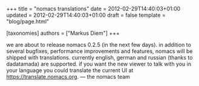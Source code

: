 +++
title = "nomacs translations"
date = 2012-02-29T14:40:03+01:00
updated = 2012-02-29T14:40:03+01:00
draft = false
template = "blog/page.html"

[taxonomies]
authors = ["Markus Diem"]
+++

we are about to release nomacs 0.2.5 (in the next few days).
in addition to several bugfixes, performance improvements and features, nomacs will be shipped with translations.
currently english, german and russian (thanks to dadatamada) are supported.
if you want the new viewer to talk with you in your language you could translate the current UI at <https://translate.nomacs.org>.
— the nomacs team
